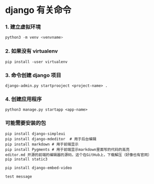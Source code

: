 # django 有关命令

### 1. 建立虚拟环境
```python
python3 -m venv <venvname>
```

### 2. 如果没有 virtualenv
```.env
pip install -user virtualenv

```

### 3. 命令创建 django 项目

```.env
django-admin.py startprooject <project-name> .
```

### 4. 创建应用程序

```.env
python3 manage.py startapp <app-name>
```

### 可能需要安装的包
```.env
pip install django-simpleui
pip install django-mdeditor  # 用于后台编辑
pip install markdown # 用于前端显示
pip install Pygments # 用于前端显示markdown里面写的代码的高亮
editor.md 开源的前端的编辑器的源码，这个在GitHub上，下载解压（好像也有官网）
pip install static3

pip install django-embed-video

test message
```
